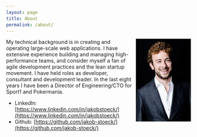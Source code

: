 ```yaml
---
layout: page
title: About
permalink: /about/
---
```


<img src="/assets/profile.jpg" width="150" height="226" alt="Profile image" style="float:right; margin:0 0 0 10px">

My technical background is in creating and operating large-scale web applications. I have extensive experience building and managing high-performance teams, and consider myself a fan of agile development practices and the lean startup movement. I have held roles as developer, consultant and development leader. In the last eight years I have been a Director of Engineering/CTO for Sport1 and Pokermania.

- LinkedIn: [https://www.linkedin.com/in/jakobstoeck/](https://www.linkedin.com/in/jakobstoeck/)
- Github: [https://github.com/jakob-stoeck/](https://github.com/jakob-stoeck/)
